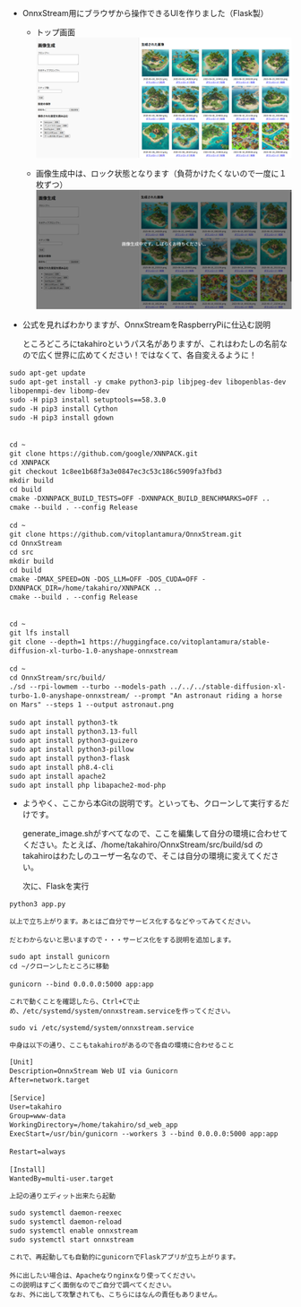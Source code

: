 + OnnxStream用にブラウザから操作できるUIを作りました（Flask製）

    + トップ画面  
!["トップページ"](images/top.png)

    + 画像生成中は、ロック状態となります（負荷かけたくないので一度に１枚ずつ）  
!["画像生成中"](images/generating.png)

+ 公式を見ればわかりますが、OnnxStreamをRaspberryPiに仕込む説明

    ところどころにtakahiroというパス名がありますが、これはわたしの名前なので広く世界に広めてください！ではなくて、各自変えるように！

```
sudo apt-get update
sudo apt-get install -y cmake python3-pip libjpeg-dev libopenblas-dev libopenmpi-dev libomp-dev
sudo -H pip3 install setuptools==58.3.0
sudo -H pip3 install Cython
sudo -H pip3 install gdown


cd ~
git clone https://github.com/google/XNNPACK.git
cd XNNPACK
git checkout 1c8ee1b68f3a3e0847ec3c53c186c5909fa3fbd3
mkdir build
cd build
cmake -DXNNPACK_BUILD_TESTS=OFF -DXNNPACK_BUILD_BENCHMARKS=OFF ..
cmake --build . --config Release

cd ~
git clone https://github.com/vitoplantamura/OnnxStream.git
cd OnnxStream
cd src
mkdir build
cd build
cmake -DMAX_SPEED=ON -DOS_LLM=OFF -DOS_CUDA=OFF -DXNNPACK_DIR=/home/takahiro/XNNPACK ..
cmake --build . --config Release


cd ~
git lfs install
git clone --depth=1 https://huggingface.co/vitoplantamura/stable-diffusion-xl-turbo-1.0-anyshape-onnxstream

cd ~
cd OnnxStream/src/build/
./sd --rpi-lowmem --turbo --models-path ../../../stable-diffusion-xl-turbo-1.0-anyshape-onnxstream/ --prompt "An astronaut riding a horse on Mars" --steps 1 --output astronaut.png

sudo apt install python3-tk
sudo apt install python3.13-full
sudo apt install python3-guizero
sudo apt install python3-pillow
sudo apt install python3-flask
sudo apt install ph8.4-cli
sudo apt install apache2
sudo apt install php libapache2-mod-php

```

+ ようやく、ここから本Gitの説明です。といっても、クローンして実行するだけです。

    generate_image.shがすべてなので、ここを編集して自分の環境に合わせてください。たとえば、/home/takahiro/OnnxStream/src/build/sd の takahiroはわたしのユーザー名なので、そこは自分の環境に変えてください。

    次に、Flaskを実行
```
python3 app.py
```
    以上で立ち上がります。あとはご自分でサービス化するなどやってみてください。

    だとわからないと思いますので・・・サービス化をする説明を追加します。

```
sudo apt install gunicorn
cd ~/クローンしたところに移動

gunicorn --bind 0.0.0.0:5000 app:app
```
    これで動くことを確認したら、Ctrl+Cで止め、/etc/systemd/system/onnxstream.serviceを作ってください。
```
sudo vi /etc/systemd/system/onnxstream.service
```

    中身は以下の通り、ここもtakahiroがあるので各自の環境に合わせること
```
[Unit]
Description=OnnxStream Web UI via Gunicorn
After=network.target

[Service]
User=takahiro
Group=www-data
WorkingDirectory=/home/takahiro/sd_web_app
ExecStart=/usr/bin/gunicorn --workers 3 --bind 0.0.0.0:5000 app:app

Restart=always

[Install]
WantedBy=multi-user.target
```
    上記の通りエディット出来たら起動
```
sudo systemctl daemon-reexec
sudo systemctl daemon-reload
sudo systemctl enable onnxstream
sudo systemctl start onnxstream
```

    これで、再起動しても自動的にgunicornでFlaskアプリが立ち上がります。

    外に出したい場合は、Apacheなりnginxなり使ってください。
    この説明はすごく面倒なのでご自分で調べてください。
    なお、外に出して攻撃されても、こちらにはなんの責任もありません。

